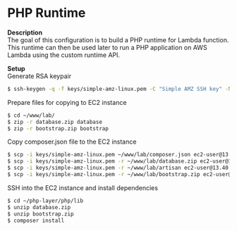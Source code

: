 # PHP Runtime 

__Description__  
The goal of this configuration is to build a PHP runtime for Lambda function.  
This runtime can then be used later to run a PHP application on AWS Lambda using the custom runtime API.  


__Setup__  
Generate RSA keypair  
```bash
$ ssh-keygen -q -f keys/simple-amz-linux.pem -C "Simple AMZ SSH key" -N ''
```

Prepare files for copying to EC2 instance 
```bash
$ cd ~/www/lab/
$ zip -r database.zip database
$ zip -r bootstrap.zip bootstrap
```

Copy composer.json file to the EC2 instance
```bash
$ scp -i keys/simple-amz-linux.pem ~/www/lab/composer.json ec2-user@13.40.23.76:~/php-layer/php/lib
$ scp -i keys/simple-amz-linux.pem -r ~/www/lab/database.zip ec2-user@13.40.23.76:~/php-layer/php/lib
$ scp -i keys/simple-amz-linux.pem -r ~/www/lab/artisan ec2-user@13.40.23.76:~/php-layer/php/lib 
$ scp -i keys/simple-amz-linux.pem -r ~/www/lab/bootstrap.zip ec2-user@13.40.23.76:~/php-layer/php/lib
```

SSH into the EC2 instance and install dependencies 
```bash
$ cd ~/php-layer/php/lib
$ unzip database.zip
$ unzip bootstrap.zip
$ composer install 
```